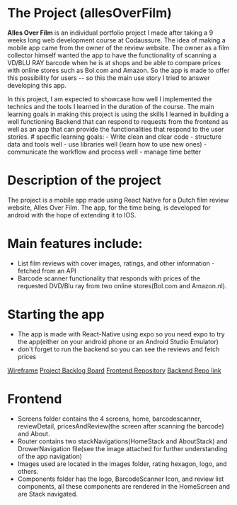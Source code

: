 # The Project (allesOverFilm)

**Alles Over Film** is an individual portfolio project I made after taking a 9 weeks long web development course at Codaussure. The idea of making a mobile app came from the owner of the review website. The owner as a film collector himself wanted the app to have the functionality of scanning a VD/BLU RAY barcode when he is at shops and be able to compare prices with online stores such as Bol.com and Amazon. So the app is made to offer this possibility for users -- so this the main use story I tried to answer developing this app.


In this project, I am expected to showcase how well I implemented the technics and the tools I learned in the duration of the course. The main learning goals in making this project is using the skills I learned in building a well functioning Backend that can respond to requests from the frontend as well as an app that can provide the functionalities that respond to the user stories.
     # specific learning goals:
      - Write clean and clear code
      - structure data and tools well
      - use libraries well (learn how to use new ones)
      - communicate the workflow and process well
      - manage time better

# Description of the project

The project is a mobile app made using React Native for a Dutch film review website, Alles Over Film. The app, for the time being, is developed for android with the hope of extending it to IOS.

# Main features include:

- List film reviews with cover images, ratings, and other information - fetched from an API
- Barcode scanner functionality that responds with prices of the requested DVD/Blu ray from two online stores(Bol.com and Amazon.nl).

# Starting the app
- The app is made with React-Native using expo so you need expo to try the app(either on your android phone or an Android Studio Emulator)
- don't forget to run the backend so you can see the reviews and fetch prices


[Wireframe](https://wireframepro.mockflow.com/view/Md2d08ab918f422cca921b71e9b4819201595324219253#/page/755fbc03bf244d50a6bc91b5da42b9e7)
[Project Backlog Board](https://github.com/users/Emnetdegafe/projects/1)
[Frontend Repository](https://github.com/Emnetdegafe/allesOverFilm-client)
[Backend Repo link](https://github.com/Emnetdegafe/allesOverFilm-backend)


# Frontend
- Screens folder contains the 4 screens, home, barcodescanner, reviewDetail, pricesAndReview(the screen after scanning the barcode) and About.
- Router contains two stackNavigations(HomeStack and AboutStack) and DrowerNavigation file(see the image attached for further understanding of the app navigation)
- Images used are located in the images folder, rating hexagon, logo, and others.
- Components folder has the logo, BarcodeScanner Icon, and review list components, all these components are rendered in the HomeScreen and are Stack navigated.








